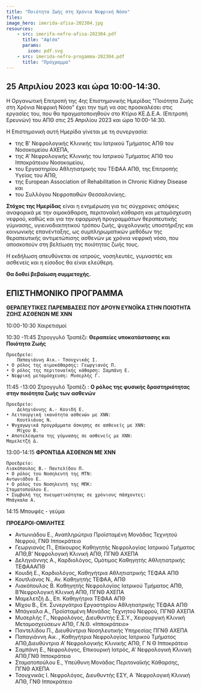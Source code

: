 ```yaml
---
title: "Ποιότητα Ζωής στη Χρόνια Νεφρική Νόσο"
files:
image_hero: imerida-afisa-202304.jpg
resources:
    - src: imerifa-nefro-afisa-202304.pdf
      title: "Αφίσα"
      params:
        icon: pdf.svg
    - src: imerida-nefro-progamma-202304.pdf
      title: "Πρόγραμμα"
---
```


## 25 Απριλίου 2023 και ώρα 10:00-14:30.


Η Οργανωτική Επιτροπή της 4ης Επιστημονικής Ημερίδας "Ποιότητα Ζωής στη Χρόνια
Νεφρική Νόσο" έχει την τιμή να σας προσκαλέσει στις εργασίες του, που θα
πραγματοποιηθούν στο Κτίριο ΚΕ.Δ.Ε.Α. (Επιτροπή Ερευνών) του ΑΠΘ στις 25
Απριλίου 2023 και ώρα 10:00-14:30.

<!--more--> 

Η Επιστημονική αυτή Ημερίδα γίνεται με τη συνεργασία:
- της B' Νεφρολογικής Κλινικής του Ιατρικού Τμήματος ΑΠΘ του Νοσοκομείου ΑΧΕΠΑ, 
- της Α’ Νεφρολογικής Κλινικής του Ιατρικού Τμήματος ΑΠΘ του Ιπποκράτειου Νοσοκομείου,
- του Εργαστηρίου Αθλητιατρικής του ΤΕΦΑΑ ΑΠΘ, της Επιτροπής Υγείας του ΑΠΘ, 
- της European Assοciation of Rehabilitation in Chronic Kidney Disease και 
- του Συλλόγου Νεφροπαθών Θεσσαλονίκης.

**Στόχος της Ημερίδας** είναι η ενημέρωση για τις
σύγχρονες απόψεις αναφορικά με την αιμοκάθαρση, περιτοναϊκή κάθαρση και
μεταμόσχευση νεφρού, καθώς και για την εφαρμογή προγραμμάτων θεραπευτικής
γύμνασης, υγιεινοδιαιτητικού τρόπου ζωής, ψυχολογικής υποστήριξης και κοινωνικής
επανένταξης, ως συμπληρωματικών μεθόδων της θεραπευτικής αντιμετώπισης
ασθενών με χρόνια νεφρική νόσο, που αποσκοπούν στη βελτίωση της ποιότητας ζωής
τους.

Η εκδήλωση απευθύνεται σε ιατρούς, νοσηλευτές, γυμναστές και ασθενείς και η
είσοδος θα είναι ελεύθερη. 

**Θα δοθεί βεβαίωση συμμετοχής.**


## ΕΠΙΣΤΗΜΟΝΙΚΟ ΠΡΟΓΡΑΜΜΑ



**ΘΕΡΑΠΕΥΤΙΚΕΣ ΠΑΡΕΜΒΑΣΕΙΣ ΠΟΥ ΔΡΟΥΝ ΕΥΝΟΪΚΑ ΣΤΗΝ ΠΟΙΟΤΗΤΑ ΖΩΗΣ ΑΣΘΕΝΩΝ ΜΕ ΧΝΝ**

10:00-10:30 Χαιρετισμοί

10:30 -11:45 Στρογγυλό Τραπέζι: 
**Θεραπείες υποκατάστασης και Ποιότητα Ζωής**

    Προεδρείο: 
        Παπαγιάννη Αικ.- Τσουχνικάς Ι.
    • Ο ρόλος της αιμοκάθαρσης: Γεωργιανός Π.
    • Ο ρόλος της περιτοναϊκής κάθαρση: Σαμπάνη Ε.
    • Νεφρική μεταμόσχευση: Μυσερλής Γ.

11:45 -13:00 Στρογγυλό Τραπέζι : 
**Ο ρόλος της φυσικής δραστηριότητας στην
ποιότητα ζωής των ασθενών**

    Προεδρείο: 
        Δεληγιάννης Α.- Κουιδή Ε.
    • Λειτουργική ικανότητα ασθενών με ΧΝΝ: 
        Κουτλιάνος Ν.
    • Ψυχαγωγικά προγράμματα άσκησης σε ασθενείς με ΧΝΝ: 
        Μίχου Β.
    • Αποτελέσματα της γύμνασης σε ασθενείς με ΧΝΝ: 
    Μαμελετζή Δ.

13:00-14:15 **ΦΡΟΝΤΙΔΑ ΑΣΘΕΝΩΝ ΜΕ ΧΝΝ**

    Προεδρείο: 
    Λιακόπουλος Β.- Παντελίδου Π.
    • Ο ρόλος του Νοσηλευτή της ΜΤΝ: 
    Αντωνιάδου Ε.
    • Ο ρόλος του Νοσηλευτή της ΜΠΚ: 
    Σταματοπούλου Ε.
    • Συμβολή της πνευματικότητας σε χρόνιους πάσχοντες: 
    Μπάγκαλα Α.

14:15 Μπουφές - γεύμα



**ΠΡΟΕΔΡΟΙ-ΟΜΙΛΗΤΕΣ**

- Αντωνιάδου Ε., Αναπληρώτρια Προϊσταμένη Μονάδας Τεχνητού Νεφρού, ΓΝΘ Ιπποκράτειο
- Γεωργιανός Π., Επίκουρος Καθηγητής Νεφρολογίας Ιατρικού Τμήματος ΑΠΘ,Β’ Νεφρολογική Κλινική ΑΠΘ, ΠΓΝΘ ΑΧΕΠΑ
- Δεληγιάννης Α., Καρδιολόγος, Ομότιμος Καθηγητής Αθλητιατρικής ΤΕΦΑΑΑΠΘ
- Κουιδή Ε., Καρδιολόγος, Καθηγήτρια Αθλητιατρικής ΤΕΦΑΑ ΑΠΘ
- Κουτλιάνος Ν., Αν. Καθηγητής ΤΕΦΑΑ, ΑΠΘ
- Λιακόπουλος Β. Καθηγητής Νεφρολογίας Ιατρικού Τμήματος ΑΠΘ, Β’Νεφρολογική Κλινική ΑΠΘ, ΠΓΝΘ ΑΧΕΠΑ
- Μαμελετζή Δ., Επ. Καθηγήτρια ΤΕΦΑΑ ΑΠΘ
- Μίχου Β., Επ. Συνεργάτρια Εργαστηρίου Αθλητιατρικής ΤΕΦΑΑ ΑΠΘ
- Μπάγκαλα Α., Προϊσταμένη Μονάδας Τεχνητού Νεφρού, ΠΓΝΘ ΑΧΕΠΑ
- Μυσερλής Γ., Νεφρολόγος, Διευθυντής Ε.Σ.Υ., Χειρουργική Κλινική  Μεταμοσχεύσεων ΑΠΘ, Γ.Ν.Θ. «Ιπποκράτειο»
- Παντελίδου Π., Διευθύντρια Νοσηλευτικής Υπηρεσίας ΠΓΝΘ ΑΧΕΠΑ
- Παπαγιάννη Αικ. , Καθηγήτρια Νεφρολογίας Ιατρικού Τμήματος ΑΠΘ,Διευθύντρια Α’ Νεφρολογικής Κλινικής ΑΠΘ, Γ Ν Θ Ιπποκράτειο
- Σαμπάνη Ε., Νεφρολόγος, Επικουρική Ιατρός, Α’ Νεφρολογική Κλινική ΑΠΘ,ΓΝΘ Ιπποκράτειο
- Σταματοπούλου Ε., Υπεύθυνη Μονάδας Περιτοναϊκής Κάθαρσης, ΠΓΝΘ ΑΧΕΠΑ
- Τσουχνικάς Ι. Νεφρολόγος, Διευθυντής ΕΣΥ, Α ́ Νεφρολογική Κλινική ΑΠΘ, ΓΝΘ Ιπποκράτειο